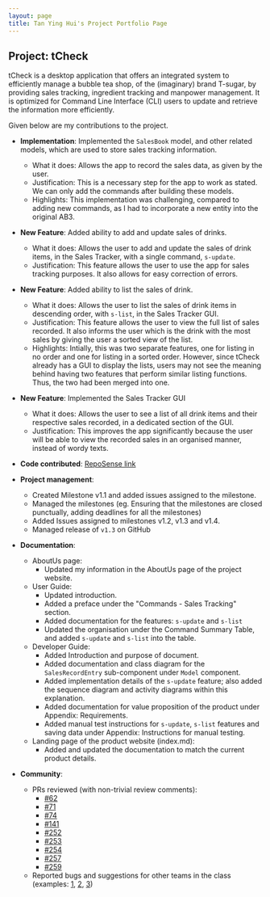 ```yaml
---
layout: page
title: Tan Ying Hui's Project Portfolio Page
---
```


## Project: tCheck

tCheck is a desktop application that offers an integrated system to efficiently manage a bubble tea shop, of 
the (imaginary) brand T-sugar, by providing sales tracking, ingredient tracking and manpower management. It is 
optimized for Command Line Interface (CLI) users to update and retrieve the information more efficiently.

Given below are my contributions to the project.
 
* **Implementation**: Implemented the `SalesBook` model, and other related models, which are used to store sales
 tracking information.
  * What it does: Allows the app to record the sales data, as given by the user.
  * Justification: This is a necessary step for the app to work as stated. We can only add the commands after
   building these models.  
  * Highlights: This implementation was challenging, compared to adding new commands, as I
   had to incorporate a new entity into the original AB3.
 
* **New Feature**: Added ability to add and update sales of drinks.
  * What it does: Allows the user to add and update the sales of drink items, in the Sales Tracker, with a single
   command, `s-update`.
  * Justification: This feature allows the user to use the app for sales tracking purposes. It also allows for easy
   correction of errors.
  
* **New Feature**: Added ability to list the sales of drink.
  * What it does: Allows the user to list the sales of drink items in descending order, with `s-list`, in the Sales
   Tracker GUI.
  * Justification: This feature allows the user to view the full list of sales recorded. It also informs the user
   which is the drink with the most sales by giving the user a sorted view of the list.
   * Highlights: Intially, this was two separate features, one for listing in no order and one for listing in a
    sorted order. However, since tCheck already has a GUI to display the lists, users may not see the meaning behind having two features
    that perform similar listing functions. Thus, the two had been merged into one.
  
* **New Feature**: Implemented the Sales Tracker GUI
  * What it does: Allows the user to see a list of all drink items and their respective sales recorded, in a
   dedicated section of the GUI.
  * Justification: This improves the app significantly because the user will be able to view the recorded sales in an
   organised manner, instead of wordy texts.

* **Code contributed**: [RepoSense link](https://nus-cs2103-ay2021s1.github.io/tp-dashboard/#breakdown=true&search=ureshiiying&sort=groupTitle&sortWithin=title&since=2020-08-14&timeframe=commit&mergegroup=&groupSelect=groupByRepos&checkedFileTypes=docs~functional-code~test-code~other)

* **Project management**:
  * Created Milestone v1.1 and added issues assigned to the milestone.
  * Managed the milestones (eg. Ensuring that the milestones are closed punctually, adding deadlines for all the
   milestones)
  * Added Issues assigned to milestones v1.2, v1.3 and v1.4.
  * Managed release of `v1.3` on GitHub

* **Documentation**:
  * AboutUs page:
    * Updated my information in the AboutUs page of the project website.
  * User Guide:
    * Updated introduction.
    * Added a preface under the "Commands - Sales Tracking" section.
    * Added documentation for the features: `s-update` and `s-list`
    * Updated the organisation under the Command Summary Table, and added `s-update` and `s-list` into the table.
  * Developer Guide:
    * Added Introduction and purpose of document.
    * Added documentation and class diagram for the `SalesRecordEntry` sub-component under `Model` component.
    * Added implementation details of the `s-update` feature; also added the sequence diagram and activity diagrams
     within this explanation.
    * Added documentation for value proposition of the product under Appendix: Requirements.
    * Added manual test instructions for `s-update`, `s-list` features and saving data under Appendix: Instructions for
     manual testing.
  * Landing page of the product website (index.md):
    * Added and updated the documentation to match the current product details.
    
* **Community**:
  * PRs reviewed (with non-trivial review comments): 
    * [\#62](https://github.com/AY2021S1-CS2103T-T12-2/tp/pull/62)
    * [\#71](https://github.com/AY2021S1-CS2103T-T12-2/tp/pull/71)
    * [\#74](https://github.com/AY2021S1-CS2103T-T12-2/tp/pull/74)
    * [\#141](https://github.com/AY2021S1-CS2103T-T12-2/tp/pull/141)
    * [\#252](https://github.com/AY2021S1-CS2103T-T12-2/tp/pull/252)
    * [\#253](https://github.com/AY2021S1-CS2103T-T12-2/tp/pull/253)
    * [\#254](https://github.com/AY2021S1-CS2103T-T12-2/tp/pull/254)
    * [\#257](https://github.com/AY2021S1-CS2103T-T12-2/tp/pull/257)
    * [\#259](https://github.com/AY2021S1-CS2103T-T12-2/tp/pull/259)
  * Reported bugs and suggestions for other teams in the class (examples: [1](https://github.com/ureshiiYing/ped/issues/2), [2](https://github.com/ureshiiYing/ped/issues/5), [3](https://github.com/ureshiiYing/ped/issues/6))
   
